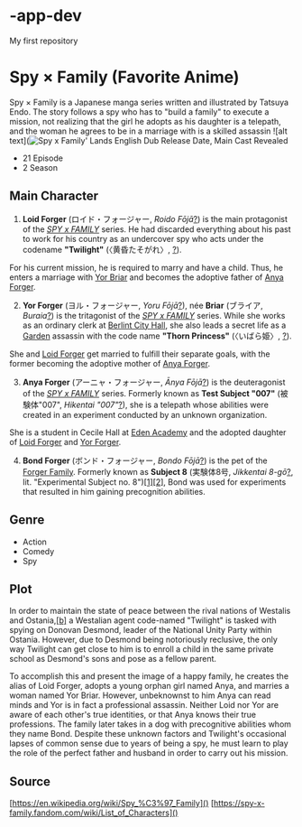 # -app-dev
My first repository

# Spy × Family (Favorite Anime)
Spy × Family is a Japanese manga series written and illustrated by Tatsuya Endo. The story follows a spy who has to "build a family" to execute a mission, not realizing that the girl he adopts as his daughter is a telepath, and the woman he agrees to be in a marriage with is a skilled assassin
![alt text](![Spy x Family' Lands English Dub Release Date, Main Cast Revealed](https://www.cheatsheet.com/wp-content/uploads/2022/04/Spy-x-Family.png?w=1200&h=675)

- 21 Episode 
- 2 Season



**Main Character**
-
1.  **Loid Forger** (ロイド・フォージャー,  _Roido Fōjā_[?](http://en.wikipedia.org/wiki/Help:Installing_Japanese_character_sets "wikipedia:Help:Installing Japanese character sets"))  is the main protagonist of the  _[SPY x FAMILY](https://spy-x-family.fandom.com/wiki/SPY_x_FAMILY_(manga) "SPY x FAMILY (manga)")_  series. He had discarded everything about his past to work for his country as an undercover spy who acts under the codename  **"Twilight"** (〈黄昏たそがれ〉,  _<Tasogare>_[?](http://en.wikipedia.org/wiki/Help:Installing_Japanese_character_sets "wikipedia:Help:Installing Japanese character sets")).

For his current mission, he is required to marry and have a child. Thus, he enters a marriage with  [Yor Briar](https://spy-x-family.fandom.com/wiki/Yor_Forger "Yor Forger")  and becomes the adoptive father of  [Anya Forger](https://spy-x-family.fandom.com/wiki/Anya_Forger "Anya Forger").



2. **Yor Forger** (ヨル・フォージャー,  _Yoru Fōjā_[?](http://en.wikipedia.org/wiki/Help:Installing_Japanese_character_sets "wikipedia:Help:Installing Japanese character sets")), née  **Briar** (ブライア,  _Buraia_[?](http://en.wikipedia.org/wiki/Help:Installing_Japanese_character_sets "wikipedia:Help:Installing Japanese character sets"))  is the tritagonist of the  _[SPY x FAMILY](https://spy-x-family.fandom.com/wiki/SPY_x_FAMILY_(manga) "SPY x FAMILY (manga)")_  series. While she works as an ordinary clerk at  [Berlint City Hall](https://spy-x-family.fandom.com/wiki/Berlint_City_Hall "Berlint City Hall"), she also leads a secret life as a  [Garden](https://spy-x-family.fandom.com/wiki/Garden "Garden")  assassin with the code name  **"Thorn Princess"** (〈いばら姫〉,  _<Ibara-hime>_[?](http://en.wikipedia.org/wiki/Help:Installing_Japanese_character_sets "wikipedia:Help:Installing Japanese character sets")).

She and  [Loid Forger](https://spy-x-family.fandom.com/wiki/Loid_Forger "Loid Forger")  get married to fulfill their separate goals, with the former becoming the adoptive mother of  [Anya Forger](https://spy-x-family.fandom.com/wiki/Anya_Forger "Anya Forger").



3. **Anya Forger** (アーニャ・フォージャー,  _Ānya Fōjā_[?](http://en.wikipedia.org/wiki/Help:Installing_Japanese_character_sets "wikipedia:Help:Installing Japanese character sets"))  is the deuteragonist of the  _[SPY x FAMILY](https://spy-x-family.fandom.com/wiki/SPY_x_FAMILY_(manga) "SPY x FAMILY (manga)")_  series. Formerly known as  **Test Subject "007"** (被験体"007",  _Hikentai "007"_[?](http://en.wikipedia.org/wiki/Help:Installing_Japanese_character_sets "wikipedia:Help:Installing Japanese character sets")), she is a telepath whose abilities were created in an experiment conducted by an unknown organization.

She is a student in Cecile Hall at  [Eden Academy](https://spy-x-family.fandom.com/wiki/Eden_Academy "Eden Academy")  and the adopted daughter of  [Loid Forger](https://spy-x-family.fandom.com/wiki/Loid_Forger "Loid Forger")  and  [Yor Forger](https://spy-x-family.fandom.com/wiki/Yor_Forger "Yor Forger").


4. **Bond Forger** (ボンド・フォージャー,  _Bondo Fōjā_[?](http://en.wikipedia.org/wiki/Help:Installing_Japanese_character_sets "wikipedia:Help:Installing Japanese character sets")) is the pet of the [Forger Family](https://spy-x-family.fandom.com/wiki/Forger_Family "Forger Family"). Formerly known as **Subject 8** (実験体8号,  _Jikkentai 8-gō_[?](http://en.wikipedia.org/wiki/Help:Installing_Japanese_character_sets "wikipedia:Help:Installing Japanese character sets"), lit. "Experimental Subject no. 8")[[1]](https://spy-x-family.fandom.com/wiki/Bond_Forger#cite_note-auto-f4b38afad7c71ef378d9bd51c92e781f-1)[[2]](https://spy-x-family.fandom.com/wiki/Bond_Forger#cite_note-auto-da8f1823e3986bd45736f1d2b5cbd205-2), Bond was used for experiments that resulted in him gaining precognition abilities.

**Genre**
-
- Action
-  Comedy 
- Spy

**Plot**
-
In order to maintain the state of peace between the rival nations of Westalis and Ostania,[[b]](https://en.wikipedia.org/wiki/Spy_%C3%97_Family#cite_note-8)  a Westalian agent code-named "Twilight" is tasked with spying on Donovan Desmond, leader of the National Unity Party within Ostania. However, due to Desmond being notoriously reclusive, the only way Twilight can get close to him is to enroll a child in the same private school as Desmond's sons and pose as a fellow parent.

To accomplish this and present the image of a happy family, he creates the alias of Loid Forger, adopts a young orphan girl named Anya, and marries a woman named Yor Briar. However, unbeknownst to him Anya can read minds and Yor is in fact a professional assassin. Neither Loid nor Yor are aware of each other's true identities, or that Anya knows their true professions. The family later takes in a dog with precognitive abilities whom they name Bond. Despite these unknown factors and Twilight's occasional lapses of common sense due to years of being a spy, he must learn to play the role of the perfect father and husband in order to carry out his mission.

**Source**
-
[https://en.wikipedia.org/wiki/Spy_%C3%97_Family]()
[https://spy-x-family.fandom.com/wiki/List_of_Characters]()


